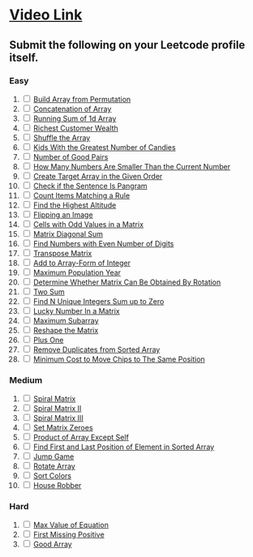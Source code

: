 # [Video Link](https://youtu.be/n60Dn0UsbEk)

## Submit the following on your Leetcode profile itself.
### Easy
1. <input type="checkbox" id="q1"> [Build Array from Permutation](https://leetcode.com/problems/build-array-from-permutation/)
2. <input type="checkbox" id="q2"> [Concatenation of Array](https://leetcode.com/problems/concatenation-of-array/)
3. <input type="checkbox" id="q3"> [Running Sum of 1d Array](https://leetcode.com/problems/running-sum-of-1d-array/)
4. <input type="checkbox" id="q4"> [Richest Customer Wealth](https://leetcode.com/problems/richest-customer-wealth/)
5. <input type="checkbox" id="q5"> [Shuffle the Array](https://leetcode.com/problems/shuffle-the-array/)
6. <input type="checkbox" id="q6"> [Kids With the Greatest Number of Candies](https://leetcode.com/problems/kids-with-the-greatest-number-of-candies/)
7. <input type="checkbox" id="q7"> [Number of Good Pairs](https://leetcode.com/problems/number-of-good-pairs/)
8. <input type="checkbox" id="q8"> [How Many Numbers Are Smaller Than the Current Number](https://leetcode.com/problems/how-many-numbers-are-smaller-than-the-current-number/)
9. <input type="checkbox" id="q9"> [Create Target Array in the Given Order](https://leetcode.com/problems/create-target-array-in-the-given-order/)
10. <input type="checkbox" id="q10"> [Check if the Sentence Is Pangram](https://leetcode.com/problems/check-if-the-sentence-is-pangram/)
11. <input type="checkbox" id="q11"> [Count Items Matching a Rule](https://leetcode.com/problems/count-items-matching-a-rule/)
12. <input type="checkbox" id="q12"> [Find the Highest Altitude](https://leetcode.com/problems/find-the-highest-altitude/)
13. <input type="checkbox" id="q13"> [Flipping an Image](https://leetcode.com/problems/flipping-an-image/)
14. <input type="checkbox" id="q14"> [Cells with Odd Values in a Matrix](https://leetcode.com/problems/cells-with-odd-values-in-a-matrix/)
15. <input type="checkbox" id="q15"> [Matrix Diagonal Sum](https://leetcode.com/problems/matrix-diagonal-sum/)
16. <input type="checkbox" id="q16"> [Find Numbers with Even Number of Digits](https://leetcode.com/problems/find-numbers-with-even-number-of-digits/)
17. <input type="checkbox" id="q17"> [Transpose Matrix](https://leetcode.com/problems/transpose-matrix/)
18. <input type="checkbox" id="q18"> [Add to Array-Form of Integer](https://leetcode.com/problems/add-to-array-form-of-integer/)
19. <input type="checkbox" id="q19"> [Maximum Population Year](https://leetcode.com/problems/maximum-population-year/)
20. <input type="checkbox" id="q20"> [Determine Whether Matrix Can Be Obtained By Rotation](https://leetcode.com/problems/determine-whether-matrix-can-be-obtained-by-rotation/)
21. <input type="checkbox" id="q21"> [Two Sum](https://leetcode.com/problems/two-sum/)
22. <input type="checkbox" id="q22"> [Find N Unique Integers Sum up to Zero](https://leetcode.com/problems/find-n-unique-integers-sum-up-to-zero/)
23. <input type="checkbox" id="q23"> [Lucky Number In a Matrix](https://leetcode.com/problems/lucky-numbers-in-a-matrix/)
24. <input type="checkbox" id="q24"> [Maximum Subarray](https://leetcode.com/problems/maximum-subarray/)
25. <input type="checkbox" id="q25"> [Reshape the Matrix](https://leetcode.com/problems/reshape-the-matrix/)
26. <input type="checkbox" id="q26"> [Plus One](https://leetcode.com/problems/plus-one/)
27. <input type="checkbox" id="q27"> [Remove Duplicates from Sorted Array](https://leetcode.com/problems/remove-duplicates-from-sorted-array/)
28. <input type="checkbox" id="q28"> [Minimum Cost to Move Chips to The Same Position](https://leetcode.com/problems/minimum-cost-to-move-chips-to-the-same-position/)

### Medium
1. <input type="checkbox" id="mq1"> [Spiral Matrix](https://leetcode.com/problems/spiral-matrix/)
2. <input type="checkbox" id="mq2"> [Spiral Matrix II](https://leetcode.com/problems/spiral-matrix-ii/)
3. <input type="checkbox" id="mq3"> [Spiral Matrix III](https://leetcode.com/problems/spiral-matrix-iii/)
4. <input type="checkbox" id="mq4"> [Set Matrix Zeroes](https://leetcode.com/problems/set-matrix-zeroes/)
5. <input type="checkbox" id="mq5"> [Product of Array Except Self](https://leetcode.com/problems/product-of-array-except-self/)
6. <input type="checkbox" id="mq6"> [Find First and Last Position of Element in Sorted Array](https://leetcode.com/problems/find-first-and-last-position-of-element-in-sorted-array/)
7. <input type="checkbox" id="mq7"> [Jump Game](https://leetcode.com/problems/jump-game/)
8. <input type="checkbox" id="mq8"> [Rotate Array](https://leetcode.com/problems/rotate-array/)
9. <input type="checkbox" id="mq9"> [Sort Colors](https://leetcode.com/problems/sort-colors/)
10. <input type="checkbox" id="mq10"> [House Robber](https://leetcode.com/problems/house-robber/)

### Hard
1. <input type="checkbox" id="hq1"> [Max Value of Equation](https://leetcode.com/problems/max-value-of-equation/)
2. <input type="checkbox" id="hq2"> [First Missing Positive](https://leetcode.com/problems/first-missing-positive/)
3. <input type="checkbox" id="hq3"> [Good Array](https://leetcode.com/problems/check-if-it-is-a-good-array/)

